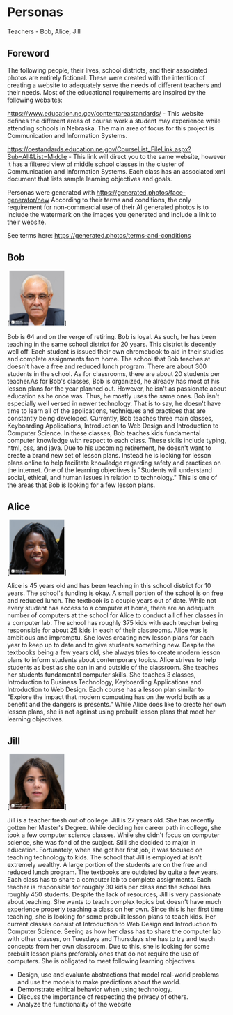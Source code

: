 # Personas
Teachers - Bob, Alice, Jill
 
## Foreword
The following people, their lives, school districts, and their associated photos are entirely fictional. These were created with the intention of creating a website to adequately serve the needs of different teachers and their needs. Most of the educational requirements are inspired by the following websites:
 
https://www.education.ne.gov/contentareastandards/ - This website defines the different areas of course work a student may experience while attending schools in Nebraska. The main area of focus for this project is Communication and Information Systems.
 
https://cestandards.education.ne.gov/CourseList_FileLink.aspx?Sub=All&List=Middle - This link will direct you to the same website, however it has a filtered view of middle school classes in the cluster of Communication and Information Systems. Each class has an associated xml document that lists sample learning objectives and goals.
 
Personas were generated with https://generated.photos/face-generator/new
According to their terms and conditions, the only requirement for non-commercial use of their AI generated photos is to include the watermark on the images you generated and include a link to their website.
 
See terms here: https://generated.photos/terms-and-conditions
 
## Bob
 
[<img alt="Bob" width="25%" src="bob.jpg" />]
 
Bob is 64 and on the verge of retiring. Bob is loyal. As such, he has been teaching in the same school district for 20 years. This district is decently well off. Each student is issued their own chromebook to aid in their studies and complete assignments from home. The school that Bob teaches at doesn't have a free and reduced lunch program. There are about 300 students in the school. As for classrooms, there are about 20 students per teacher.As for Bob's classes, Bob is organized, he already has most of his lesson plans for the year planned out. However, he isn't as passionate about education as he once was. Thus, he mostly uses the same ones. Bob isn't especially well versed in newer technology. That is to say, he doesn't have time to learn all of the applications, techniques and practices that are constantly being developed. Currently, Bob teaches three main classes, Keyboarding Applications, Introduction to Web Design and Introduction to Computer Science. In these classes, Bob teaches kids fundamental computer knowledge with respect to each class. These skills include typing, html, css, and java. Due to his upcoming retirement, he doesn't want to create a brand new set of lesson plans. Instead he is looking for lesson plans online to help facilitate knowledge regarding safety and practices on the internet. One of the learning objectives is "Students will understand social, ethical, and human issues in relation to technology." This is one of the areas that Bob is looking for a few lesson plans.
 
## Alice
 
[<img alt="Alice" width="25%" src="Alice.jpg" />]
 
Alice is 45 years old and has been teaching in this school district for 10 years. The school's funding is okay. A small portion of the school is on free and reduced lunch. The textbook is a couple years out of date. While not every student has access to a computer at home, there are an adequate number of computers at the school for Alice to conduct all of her classes in a computer lab. The school has roughly 375 kids with each teacher being responsible for about 25 kids in each of their classrooms. Alice was is ambitious and impromptu. She loves creating new lesson plans for each year to keep up to date and to give students something new. Despite the textbooks being a few years old, she always tries to create modern lesson plans to inform students about contemporary topics. Alice strives to help students as best as she can in and outside of the classroom. She teaches her students fundamental computer skills. She teaches 3 classes, Introduction to Business Technology, Keyboarding Applications and Introduction to Web Design. Each course has a lesson plan similar to "Explore the impact that modern computing has on the world both as a benefit and the dangers is presents." While Alice does like to create her own lesson plans, she is not against using prebuilt lesson plans that meet her learning objectives.
 
## Jill
 
[<img alt="Jill" width="25%" src="Jill.jpg" />]
 
Jill is a teacher fresh out of college. Jill is 27 years old. She has recently gotten her Master's Degree. While deciding her career path in college, she took a few computer science classes. While she didn't focus on computer science, she was fond of the subject. Still she decided to major in education. Fortunately, when she got her first job, it was focused on teaching technology to kids. The school that Jill is employed at isn't extremely wealthy. A large portion of the students are on the free and reduced lunch program. The textbooks are outdated by quite a few years. Each class has to share a computer lab to complete assignments. Each teacher is responsible for roughly 30 kids per class and the school has roughly 450 students. Despite the lack of resources, Jill is very passionate about teaching. She wants to teach complex topics but doesn't have much experience properly teaching a class on her own. Since this is her first time teaching, she is looking for some prebuilt lesson plans to teach kids. Her current classes consist of Introduction to Web Design and Introduction to Computer Science. Seeing as how her class has to share the computer lab with other classes, on Tuesdays and Thursdays she has to try and teach concepts from her own classroom. Due to this, she is looking for some prebuilt lesson plans preferably ones that do not require the use of computers. She is obligated to meet following learning objectives
* Design, use and evaluate abstractions that model real-world problems and use the models to make predictions about the world.
* Demonstrate ethical behavior when using technology.
* Discuss the importance of respecting the privacy of others.
* Analyze the functionality of the website
 


